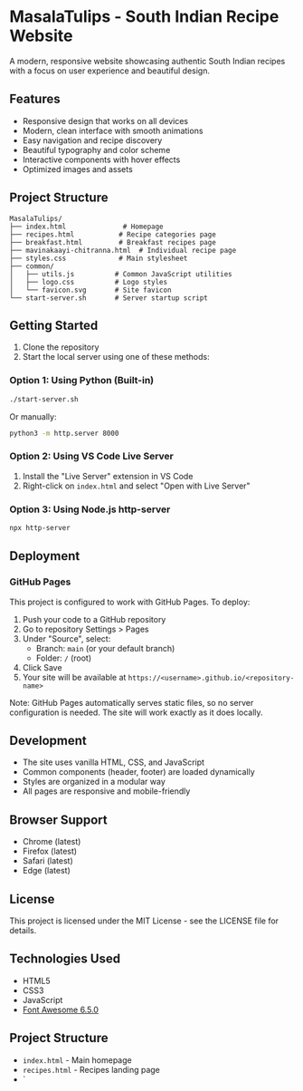 # MasalaTulips - South Indian Recipe Website

A modern, responsive website showcasing authentic South Indian recipes with a focus on user experience and beautiful design.

## Features

- Responsive design that works on all devices
- Modern, clean interface with smooth animations
- Easy navigation and recipe discovery
- Beautiful typography and color scheme
- Interactive components with hover effects
- Optimized images and assets

## Project Structure

```
MasalaTulips/
├── index.html              # Homepage
├── recipes.html           # Recipe categories page
├── breakfast.html         # Breakfast recipes page
├── mavinakaayi-chitranna.html  # Individual recipe page
├── styles.css             # Main stylesheet
├── common/
│   ├── utils.js          # Common JavaScript utilities
│   ├── logo.css          # Logo styles
│   └── favicon.svg       # Site favicon
└── start-server.sh       # Server startup script
```

## Getting Started

1. Clone the repository
2. Start the local server using one of these methods:

### Option 1: Using Python (Built-in)
```bash
./start-server.sh
```
Or manually:
```bash
python3 -m http.server 8000
```

### Option 2: Using VS Code Live Server
1. Install the "Live Server" extension in VS Code
2. Right-click on `index.html` and select "Open with Live Server"

### Option 3: Using Node.js http-server
```bash
npx http-server
```

## Deployment

### GitHub Pages
This project is configured to work with GitHub Pages. To deploy:

1. Push your code to a GitHub repository
2. Go to repository Settings > Pages
3. Under "Source", select:
   - Branch: `main` (or your default branch)
   - Folder: `/` (root)
4. Click Save
5. Your site will be available at `https://<username>.github.io/<repository-name>`

Note: GitHub Pages automatically serves static files, so no server configuration is needed. The site will work exactly as it does locally.

## Development

- The site uses vanilla HTML, CSS, and JavaScript
- Common components (header, footer) are loaded dynamically
- Styles are organized in a modular way
- All pages are responsive and mobile-friendly

## Browser Support

- Chrome (latest)
- Firefox (latest)
- Safari (latest)
- Edge (latest)

## License

This project is licensed under the MIT License - see the LICENSE file for details.

## Technologies Used

- HTML5
- CSS3
- JavaScript
- [Font Awesome 6.5.0](https://cdnjs.cloudflare.com/ajax/libs/font-awesome/6.5.0/css/all.min.css)

## Project Structure
- `index.html` - Main homepage
- `recipes.html` - Recipes landing page
- `